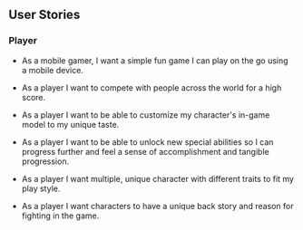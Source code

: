 ## User Stories

### Player

* As a mobile gamer, I want a simple fun game I can play on the go using a mobile device.

* As a player I want to compete with people across the world for a high score.

* As a player I want to be able to customize my character's in-game model to my unique taste.

* As a player I want to be able to unlock new special abilities so I can progress further and feel 
a sense of accomplishment and tangible progression.

* As a player I want multiple, unique character with different traits to fit my play style.

* As a player I want characters to have a unique back story and reason for fighting in the game.
